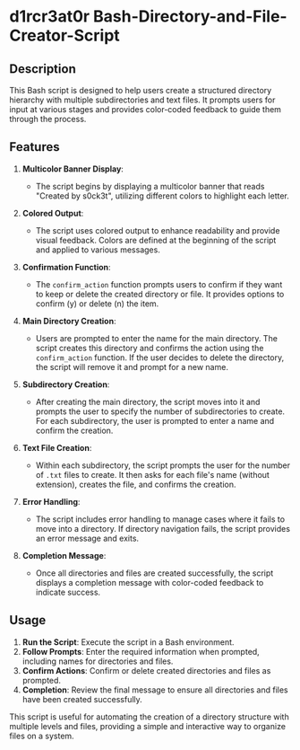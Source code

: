 # d1rcr3at0r Bash-Directory-and-File-Creator-Script

## Description

This Bash script is designed to help users create a structured directory hierarchy with multiple subdirectories and text files. It prompts users for input at various stages and provides color-coded feedback to guide them through the process.

## Features

1. **Multicolor Banner Display**:
   - The script begins by displaying a multicolor banner that reads "Created by s0ck3t", utilizing different colors to highlight each letter.

2. **Colored Output**:
   - The script uses colored output to enhance readability and provide visual feedback. Colors are defined at the beginning of the script and applied to various messages.

3. **Confirmation Function**:
   - The `confirm_action` function prompts users to confirm if they want to keep or delete the created directory or file. It provides options to confirm (y) or delete (n) the item.

4. **Main Directory Creation**:
   - Users are prompted to enter the name for the main directory. The script creates this directory and confirms the action using the `confirm_action` function. If the user decides to delete the directory, the script will remove it and prompt for a new name.

5. **Subdirectory Creation**:
   - After creating the main directory, the script moves into it and prompts the user to specify the number of subdirectories to create. For each subdirectory, the user is prompted to enter a name and confirm the creation. 

6. **Text File Creation**:
   - Within each subdirectory, the script prompts the user for the number of `.txt` files to create. It then asks for each file's name (without extension), creates the file, and confirms the creation.

7. **Error Handling**:
   - The script includes error handling to manage cases where it fails to move into a directory. If directory navigation fails, the script provides an error message and exits.

8. **Completion Message**:
   - Once all directories and files are created successfully, the script displays a completion message with color-coded feedback to indicate success.

## Usage

1. **Run the Script**: Execute the script in a Bash environment.
2. **Follow Prompts**: Enter the required information when prompted, including names for directories and files.
3. **Confirm Actions**: Confirm or delete created directories and files as prompted.
4. **Completion**: Review the final message to ensure all directories and files have been created successfully.

This script is useful for automating the creation of a directory structure with multiple levels and files, providing a simple and interactive way to organize files on a system.
